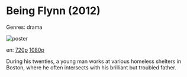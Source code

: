 # Being Flynn (2012)

Genres: drama

![poster](http://image.tmdb.org/t/p/w500/i4kzuiYeigufGyMlfaHd4UT4KBj.jpg)

en:
  [720p](magnet:?xt=urn:btih:920E3A86B6D4ED8FC2E2B6A8B67CD9A816DEACC7&tr=udp://glotorrents.pw:6969/announce&tr=udp://tracker.opentrackr.org:1337/announce&tr=udp://torrent.gresille.org:80/announce&tr=udp://tracker.openbittorrent.com:80&tr=udp://tracker.coppersurfer.tk:6969&tr=udp://tracker.leechers-paradise.org:6969&tr=udp://p4p.arenabg.ch:1337&tr=udp://tracker.internetwarriors.net:1337)
  [1080p](magnet:?xt=urn:btih:B2A4999ED8BD3B910F6756A0DCE5191CD3C32961&tr=udp://glotorrents.pw:6969/announce&tr=udp://tracker.opentrackr.org:1337/announce&tr=udp://torrent.gresille.org:80/announce&tr=udp://tracker.openbittorrent.com:80&tr=udp://tracker.coppersurfer.tk:6969&tr=udp://tracker.leechers-paradise.org:6969&tr=udp://p4p.arenabg.ch:1337&tr=udp://tracker.internetwarriors.net:1337)
  


During his twenties, a young man works at various homeless shelters in Boston, where he often intersects with his brilliant but troubled father.